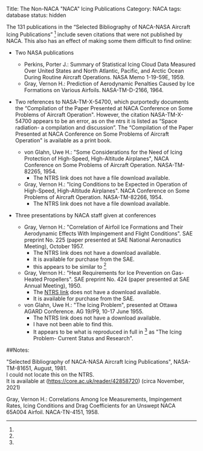 Title: The Non-NACA "NACA" Icing Publications
Category: NACA
tags: database
status: hidden


The 131 publications in the “Selected Bibliography of NACA-NASA Aircraft Icing Publications” [^1] 
include seven citations that were not published by NACA. 
This also has an effect of making some them difficult to find online:  

- Two NASA publications
    - Perkins, Porter J.: Summary of Statistical Icing Cloud Data Measured Over United States and North Atlantic, Pacific, and Arctic Ocean During Routine Aircraft Operations. NASA Memo 1-19-59E, 1959.  
    - Gray, Vernon H.: Prediction of Aerodynamic Penalties Caused by Ice Formations on Various Airfoils. NASA-TM-D-2166, 1964.  

- Two references to NASA-TM-X-54700, which purportedly documents the “Compilation of the Paper Presented at NACA Conference on Some Problems of Aircraft Operation".  However, the citation NASA-TM-X-54700 appears to be an error, as on the ntrs it is listed as “Space radiation- a compilation and discussion”. The “Compilation of the Paper Presented at NACA Conference on Some Problems of Aircraft Operation" is available as a print book.  
    - von Glahn, Uwe H.: "Some Considerations for the Need of Icing Protection of High-Speed, High-Altitude Airplanes", NACA Conference on Some Problems of Aircraft Operation. NASA-TM-82265, 1954.  
        - The NTRS link does not have a file download available.  
    - Gray, Vernon H.: "Icing Conditions to be Expected in Operation of High-Speed, High-Altitude Airplanes". NACA Conference on Some Problems of Aircraft Operation. NASA-TM-82266, 1954.  
        - The NTRS link does not have a file download available.  
        
- Three presentations by NACA staff given at conferences  
    - Gray, Vernon H.: "Correlation of Airfoil Ice Formations and Their Aerodynamic Effects With Impingement and Flight Conditions". SAE preprint No. 225 (paper presented at SAE National Aeronautics Meeting), October 1957.  
        - The NTRS link does not have a download available.  
        - It is available for purchase from the SAE.   
        - this appears to be similar to [^2]  
    - Gray, Vernon H.: "Heat Requirements for Ice Prevention on Gas-Heated Propellers". SAE preprint No. 424 (paper presented at SAE Annual Meeting), 1950.  
        - The [NTRS link](https://ntrs.nasa.gov/citations/19810068634) does not have a download available.  
        - It is available for purchase from the SAE.  
    - von Glahn, Uwe H.: "The Icing Problem", presented at Ottawa AGARD Conference. AG 19/P9, 10-17 June 1955.  
        - The NTRS link does not have a download available.  
        - I have not been able to find this.  
        - It appears to be what is reproduced in full in [^1] as "The Icing Problem- Current Status and Research".  
        
##Notes:
[^1]: 
"Selected Bibliography of NACA-NASA Aircraft Icing Publications", NASA-TM-81651, August, 1981.  
I could not locate this on the NTRS.  
It is available at (https://core.ac.uk/reader/42858720) (circa November, 2021)
[^2]:
Gray, Vernon H.: Correlations Among Ice Measurements, Impingement Rates, Icing Conditions and Drag Coefficients for an Unswept NACA 65A004 Airfoil. NACA-TN-4151, 1958.
